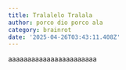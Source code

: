 ```yaml
---
title: Tralalelo Tralala
author: porco dio porco ala
category: brainrot
date: '2025-04-26T03:43:11.408Z'
---
```

aaaaaaaaaaaaaaaaaaaaaaa

